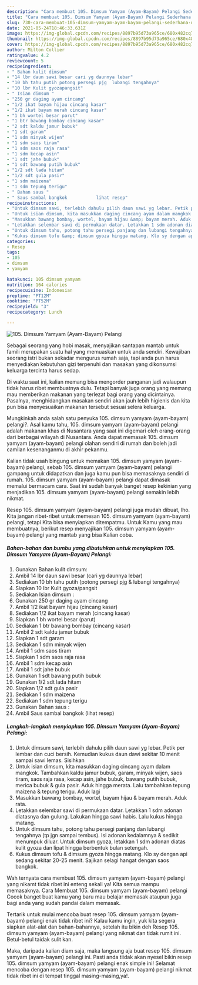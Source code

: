 ```yaml
---
description: "Cara membuat 105. Dimsum Yamyam (Ayam-Bayam) Pelangi Sederhana Untuk Jualan"
title: "Cara membuat 105. Dimsum Yamyam (Ayam-Bayam) Pelangi Sederhana Untuk Jualan"
slug: 730-cara-membuat-105-dimsum-yamyam-ayam-bayam-pelangi-sederhana-untuk-jualan
date: 2021-05-24T18:46:33.631Z
image: https://img-global.cpcdn.com/recipes/8897b95d73a965ce/680x482cq70/105-dimsum-yamyam-ayam-bayam-pelangi-foto-resep-utama.jpg
thumbnail: https://img-global.cpcdn.com/recipes/8897b95d73a965ce/680x482cq70/105-dimsum-yamyam-ayam-bayam-pelangi-foto-resep-utama.jpg
cover: https://img-global.cpcdn.com/recipes/8897b95d73a965ce/680x482cq70/105-dimsum-yamyam-ayam-bayam-pelangi-foto-resep-utama.jpg
author: Milton Collier
ratingvalue: 4.2
reviewcount: 5
recipeingredient:
- " Bahan kulit dimsum"
- "14 lbr daun sawi besar cari yg daunnya lebar"
- "10 bh tahu putih potong persegi pjg  lubangi tengahnya"
- "10 lbr Kulit gyozapangsit"
- " Isian dimsum "
- "250 gr daging ayam cincang"
- "1/2 ikat bayam hijau cincang kasar"
- "1/2 ikat bayam merah cincang kasar"
- "1 bh wortel besar parut"
- "1 btr bawang bombay cincang kasar"
- "2 sdt kaldu jamur bubuk"
- "1 sdt garam"
- "1 sdm minyak wijen"
- "1 sdm saos tiram"
- "1 sdm saos raja rasa"
- "1 sdm kecap asin"
- "1 sdt jahe bubuk"
- "1 sdt bawang putih bubuk"
- "1/2 sdt lada hitam"
- "1/2 sdt gula pasir"
- "1 sdm maizena"
- "1 sdm tepung terigu"
- " Bahan saus "
- " Saus sambal bangkok           lihat resep"
recipeinstructions:
- "Untuk dimsum sawi, terlebih dahulu pilih daun sawi yg lebar. Petik per lembar dan cuci bersih. Kemudian kukus daun dawi sekitar 10 menit sampai sawi lemas. Sisihkan"
- "Untuk isian dimsum, kita masukkan daging cincang ayam dalam mangkok. Tambahkan kaldu jamur bubuk, garam, minyak wijen, saos tiram, saos raja rasa, kecap asin, jahe bubuk, bawang putih bubuk, merica bubuk &amp; gula pasir. Aduk hingga merata. Lalu tambahkan tepung maizena &amp; tepung terigu. Aduk lagi"
- "Masukkan bawang bombay, wortel, bayam hijau &amp; bayam merah. Aduk rata."
- "Letakkan selembar sawi di permukaan datar. Letakkan 1 sdm adonan diatasnya dan gulung. Lakukan hingga sawi habis. Lalu kukus hingga matang."
- "Untuk dimsum tahu, potong tahu persegi panjang dan lubangi tengahnya (tp jgn sampai tembus). Isi adonan kedalamnya &amp; sedikit menumpuk diluar. Untuk dimsum gyoza, letakkan 1 sdm adonan diatas kulit gyoza dan lipat hingga berbentuk bulan setengah."
- "Kukus dimsum tofu &amp; dimsum gyoza hingga matang. Klo sy dengan api sedang sekitar 20-25 menit. Sajikan selagi hangat dengan saos bangkok."
categories:
- Resep
tags:
- 105
- dimsum
- yamyam

katakunci: 105 dimsum yamyam 
nutrition: 164 calories
recipecuisine: Indonesian
preptime: "PT12M"
cooktime: "PT52M"
recipeyield: "3"
recipecategory: Lunch

---
```



![105. Dimsum Yamyam (Ayam-Bayam) Pelangi](https://img-global.cpcdn.com/recipes/8897b95d73a965ce/680x482cq70/105-dimsum-yamyam-ayam-bayam-pelangi-foto-resep-utama.jpg)

Sebagai seorang yang hobi masak, menyajikan santapan mantab untuk famili merupakan suatu hal yang memuaskan untuk anda sendiri. Kewajiban seorang istri bukan sekadar mengurus rumah saja, tapi anda pun harus menyediakan kebutuhan gizi terpenuhi dan masakan yang dikonsumsi keluarga tercinta harus sedap.

Di waktu  saat ini, kalian memang bisa mengorder panganan jadi walaupun tidak harus ribet membuatnya dulu. Tetapi banyak juga orang yang memang mau memberikan makanan yang terlezat bagi orang yang dicintainya. Pasalnya, menghidangkan masakan sendiri akan jauh lebih higienis dan kita pun bisa menyesuaikan makanan tersebut sesuai selera keluarga. 



Mungkinkah anda salah satu penyuka 105. dimsum yamyam (ayam-bayam) pelangi?. Asal kamu tahu, 105. dimsum yamyam (ayam-bayam) pelangi adalah makanan khas di Nusantara yang saat ini digemari oleh orang-orang dari berbagai wilayah di Nusantara. Anda dapat memasak 105. dimsum yamyam (ayam-bayam) pelangi olahan sendiri di rumah dan boleh jadi camilan kesenanganmu di akhir pekanmu.

Kalian tidak usah bingung untuk memakan 105. dimsum yamyam (ayam-bayam) pelangi, sebab 105. dimsum yamyam (ayam-bayam) pelangi gampang untuk didapatkan dan juga kamu pun bisa memasaknya sendiri di rumah. 105. dimsum yamyam (ayam-bayam) pelangi dapat dimasak memalui bermacam cara. Saat ini sudah banyak banget resep kekinian yang menjadikan 105. dimsum yamyam (ayam-bayam) pelangi semakin lebih nikmat.

Resep 105. dimsum yamyam (ayam-bayam) pelangi juga mudah dibuat, lho. Kita jangan ribet-ribet untuk memesan 105. dimsum yamyam (ayam-bayam) pelangi, tetapi Kita bisa menyiapkan ditempatmu. Untuk Kamu yang mau membuatnya, berikut resep menyajikan 105. dimsum yamyam (ayam-bayam) pelangi yang mantab yang bisa Kalian coba.

<!--inarticleads1-->

##### Bahan-bahan dan bumbu yang dibutuhkan untuk menyiapkan 105. Dimsum Yamyam (Ayam-Bayam) Pelangi:

1. Gunakan  Bahan kulit dimsum:
1. Ambil 14 lbr daun sawi besar (cari yg daunnya lebar)
1. Sediakan 10 bh tahu putih (potong persegi pjg &amp; lubangi tengahnya)
1. Siapkan 10 lbr Kulit gyoza/pangsit
1. Sediakan  Isian dimsum :
1. Gunakan 250 gr daging ayam cincang
1. Ambil 1/2 ikat bayam hijau (cincang kasar)
1. Sediakan 1/2 ikat bayam merah (cincang kasar)
1. Siapkan 1 bh wortel besar (parut)
1. Sediakan 1 btr bawang bombay (cincang kasar)
1. Ambil 2 sdt kaldu jamur bubuk
1. Siapkan 1 sdt garam
1. Sediakan 1 sdm minyak wijen
1. Ambil 1 sdm saos tiram
1. Siapkan 1 sdm saos raja rasa
1. Ambil 1 sdm kecap asin
1. Ambil 1 sdt jahe bubuk
1. Gunakan 1 sdt bawang putih bubuk
1. Gunakan 1/2 sdt lada hitam
1. Siapkan 1/2 sdt gula pasir
1. Sediakan 1 sdm maizena
1. Sediakan 1 sdm tepung terigu
1. Gunakan  Bahan saus :
1. Ambil  Saus sambal bangkok           (lihat resep)




<!--inarticleads2-->

##### Langkah-langkah menyiapkan 105. Dimsum Yamyam (Ayam-Bayam) Pelangi:

1. Untuk dimsum sawi, terlebih dahulu pilih daun sawi yg lebar. Petik per lembar dan cuci bersih. Kemudian kukus daun dawi sekitar 10 menit sampai sawi lemas. Sisihkan
1. Untuk isian dimsum, kita masukkan daging cincang ayam dalam mangkok. Tambahkan kaldu jamur bubuk, garam, minyak wijen, saos tiram, saos raja rasa, kecap asin, jahe bubuk, bawang putih bubuk, merica bubuk &amp; gula pasir. Aduk hingga merata. Lalu tambahkan tepung maizena &amp; tepung terigu. Aduk lagi
1. Masukkan bawang bombay, wortel, bayam hijau &amp; bayam merah. Aduk rata.
1. Letakkan selembar sawi di permukaan datar. Letakkan 1 sdm adonan diatasnya dan gulung. Lakukan hingga sawi habis. Lalu kukus hingga matang.
1. Untuk dimsum tahu, potong tahu persegi panjang dan lubangi tengahnya (tp jgn sampai tembus). Isi adonan kedalamnya &amp; sedikit menumpuk diluar. Untuk dimsum gyoza, letakkan 1 sdm adonan diatas kulit gyoza dan lipat hingga berbentuk bulan setengah.
1. Kukus dimsum tofu &amp; dimsum gyoza hingga matang. Klo sy dengan api sedang sekitar 20-25 menit. Sajikan selagi hangat dengan saos bangkok.




Wah ternyata cara membuat 105. dimsum yamyam (ayam-bayam) pelangi yang nikamt tidak ribet ini enteng sekali ya! Kita semua mampu memasaknya. Cara Membuat 105. dimsum yamyam (ayam-bayam) pelangi Cocok banget buat kamu yang baru mau belajar memasak ataupun juga bagi anda yang sudah pandai dalam memasak.

Tertarik untuk mulai mencoba buat resep 105. dimsum yamyam (ayam-bayam) pelangi enak tidak ribet ini? Kalau kamu ingin, yuk kita segera siapkan alat-alat dan bahan-bahannya, setelah itu bikin deh Resep 105. dimsum yamyam (ayam-bayam) pelangi yang nikmat dan tidak rumit ini. Betul-betul taidak sulit kan. 

Maka, daripada kalian diam saja, maka langsung aja buat resep 105. dimsum yamyam (ayam-bayam) pelangi ini. Pasti anda tiidak akan nyesel bikin resep 105. dimsum yamyam (ayam-bayam) pelangi enak simple ini! Selamat mencoba dengan resep 105. dimsum yamyam (ayam-bayam) pelangi nikmat tidak ribet ini di tempat tinggal masing-masing,ya!.

